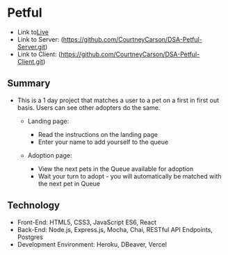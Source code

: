 # Petful
+ Link to[Live](https://dsa-petful-client.courtneycarson.vercel.app/)
+ Link to Server: (https://github.com/CourtneyCarson/DSA-Petful-Server.git)
+ Link to Client: (https://github.com/CourtneyCarson/DSA-Petful-Client.git)


## Summary

+ This is a 1 day project that matches a user to a pet on a first in first out basis. Users can see other adopters do the same.

  + Landing page:
    + Read the instructions on the landing page
    + Enter your name to add yourself to the queue

  + Adoption page:
    + View the next pets in the Queue available for adoption
    + Wait your turn to adopt - you will automatically be matched with the next pet in Queue
  
## Technology
+ Front-End: HTML5, CSS3, JavaScript ES6, React
+ Back-End: Node.js, Express.js, Mocha, Chai, RESTful API Endpoints, Postgres
+ Development Environment: Heroku, DBeaver, Vercel
  